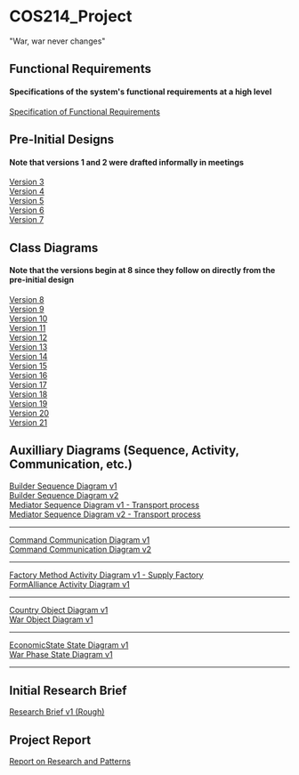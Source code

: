 # COS214_Project
"War, war never changes"

## Functional Requirements
#### Specifications of the system's functional requirements at a high level
[Specification of Functional Requirements](https://docs.google.com/document/d/1FI2bZ3nHOD-c8ti6TUO3enkvk95sN-nQmOg7ApcTxNY/edit?usp=share_link)


## Pre-Initial Designs
#### Note that versions 1 and 2 were drafted informally in meetings
[Version 3](https://drive.google.com/file/d/13orxZ_sFOLb1FlrlfD1qOhBYgQFn2nFo/view?usp=sharing)<br />
[Version 4](https://drive.google.com/file/d/13WXN5KfDBFu2LrKkYfL3vg4j4mqa1Q8M/view?usp=sharing)<br />
[Version 5](https://drive.google.com/file/d/1Zr10uR4nGRNjmxdcwDAmZb4Ks0d2QbK3/view?usp=sharing)<br />
[Version 6](https://drive.google.com/file/d/1WG9n-VlnI-AYp_BLX6WniaaNpoUTVeaB/view?usp=sharing)<br />
[Version 7](https://drive.google.com/file/d/1e7oM8FADHyEsckrPhcQ-Gnwf4OwoLGxz/view?usp=sharing)<br />

## Class Diagrams
#### Note that the versions begin at 8 since they follow on directly from the pre-initial design
[Version 8](https://drive.google.com/file/d/1-UuFH9hNWGyRtWLma7IMovKqsj9KFzaa/view?usp=sharing)<br /> 
[Version 9](https://drive.google.com/file/d/1WlcorMKZZw7HnF6N1U6_IDY-ZGXQgRKg/view?usp=sharing)<br /> 
[Version 10](https://drive.google.com/file/d/13UTp4r2TTfs8xYlSWSsCTgeSvKybmxlQ/view?usp=sharing)<br/>
[Version 11](https://drive.google.com/file/d/1dcpT7KCBI24l8T0TtCAg0JR0GlkfNtLH/view?usp=sharing)<br/>
[Version 12](https://drive.google.com/file/d/195SCv9a-4um3PzDt2Es2YW4-RtcNsZN8/view?usp=sharing)<br/>
[Version 13](https://drive.google.com/file/d/15Hgq28NES-8Lm8_BZl256ECs7sLvr125/view?usp=sharing)<br/>
[Version 14](https://drive.google.com/file/d/10z9p8sJmmvWWZMwq8hUkDvQNvYuSMlfo/view?usp=sharing)<br/>
[Version 15](https://drive.google.com/file/d/1qhTZaUt_sTjt1RcozQxJVNCbMYOcWiqY/view?usp=sharing)<br/>
[Version 16](https://drive.google.com/file/d/1MLDsWm24OUxs8nfgTeLtG7Nj5vW_G9tJ/view?usp=sharing)<br/>
[Version 17](https://drive.google.com/file/d/11yjUCI5fjK22P2e0PczbaptEYYIerCXh/view?usp=sharing)<br/>
[Version 18](https://drive.google.com/file/d/1SiB_I9n5xxv6mGKDU_JbumZvh84v9MQU/view?usp=sharing)<br/>
[Version 19](https://drive.google.com/file/d/1hHDvbXCZC-V1NYGY2AByCXfapqR_GwRj/view?usp=sharing)<br/>
[Version 20](https://drive.google.com/file/d/1OyWjZIs4jaOK-BC2ShUZDWJdl0PKkDeI/view?usp=sharing)<br/>
[Version 21](https://drive.google.com/file/d/1eo7a1TbM5AuuEQWYTSB-A8r1dZFi1Jqj/view?usp=share_link)<br/>

## Auxilliary Diagrams (Sequence, Activity, Communication, etc.)
[Builder Sequence Diagram v1](https://drive.google.com/file/d/1jBRNcWKESwqAe2WA11ZBeBOWWEIe8Uvx/view?usp=sharing)<br/>
[Builder Sequence Diagram v2](https://drive.google.com/file/d/17J3VSdXyPXQLQpD5OUltIvrh95HwA5Ym/view?usp=sharing)<br/>
[Mediator Sequence Diagram v1 - Transport process](https://drive.google.com/file/d/1ds6hGFgzr1XNG5wbES8kfQJ5eEq6DSx7/view?usp=sharing)<br/>
[Mediator Sequence Diagram v2 - Transport process](https://drive.google.com/file/d/1LMJzE9KyeKDkbZ0dHirZV36i0Fr_P2iL/view?usp=sharing)<br/>
***
[Command Communication Diagram v1](https://drive.google.com/file/d/14X7xYim03jVv5opfTKZOYe-8rHQ1rtZt/view?usp=sharing)<br/>
[Command Communication Diagram v2](https://drive.google.com/file/d/1jfmGl3jx8oHPEBYJW2wZP-BqSBTnZku4/view?usp=sharing)<br/>
***
[Factory Method Activity Diagram v1 - Supply Factory](https://drive.google.com/file/d/1eAPctL0zrF2hyQgoJUbLdeDhJuJD32W9/view?usp=sharing)<br/>
[FormAlliance Activity Diagram v1](https://drive.google.com/file/d/15kN6rdPEecJFMHB1MZ9MVaApOe9ig64V/view?usp=sharing)<br/>
***
[Country Object Diagram v1](https://drive.google.com/file/d/19-Syc1vF37fJ7wXcB-aWRT_bHVaWSbQi/view?usp=sharing)<br/>
[War Object Diagram v1](https://drive.google.com/file/d/1JeRoi5Ajeq6IawTksmtrwYaCpQ9jNWNI/view?usp=sharing)
***
[EconomicState State Diagram v1](https://drive.google.com/file/d/1aA4bAcO0tm01cu5uwLOfeAOd_xMYy9i9/view?usp=sharing)<br/>
[War Phase State Diagram v1](https://drive.google.com/file/d/148be-O9nPzwdszQ_UXCoqMjY5EGEokeh/view?usp=sharing)<br/>
***
## Initial Research Brief
[Research Brief v1 (Rough)](https://docs.google.com/document/d/1_26_ehbEiTZ2Xi9fk-cEbWw19J02zTBd/edit?usp=sharing&ouid=112010270683348415189&rtpof=true&sd=true)

## Project Report
[Report on Research and Patterns](https://docs.google.com/document/d/1usSzrIGBnv6CRmBcQjSZJM7rQqoF0H61nNNkRuSn2eI/edit?usp=share_link)
